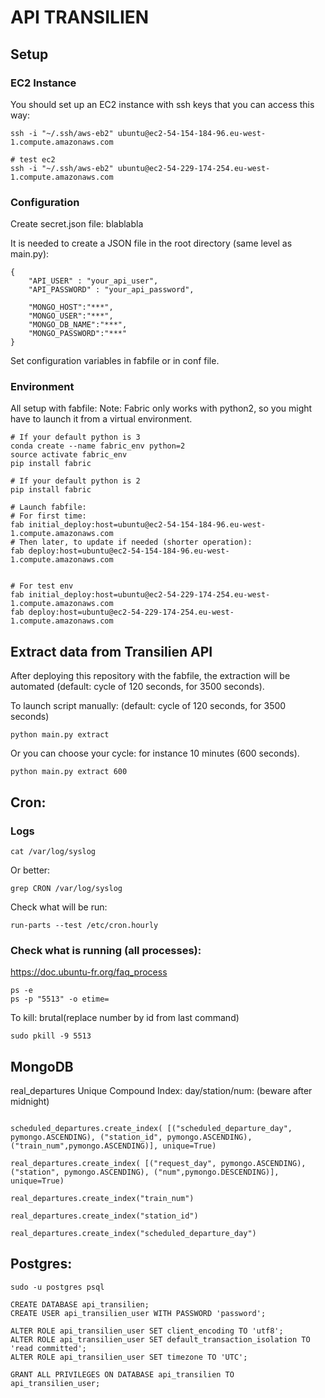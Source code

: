 # API TRANSILIEN

## Setup

### EC2 Instance
You should set up an EC2 instance with ssh keys that you can access this way:
```
ssh -i "~/.ssh/aws-eb2" ubuntu@ec2-54-154-184-96.eu-west-1.compute.amazonaws.com

# test ec2
ssh -i "~/.ssh/aws-eb2" ubuntu@ec2-54-229-174-254.eu-west-1.compute.amazonaws.com
```

### Configuration
Create secret.json file: blablabla

It is needed to create a JSON file in the root directory (same level as main.py):
```
{
    "API_USER" : "your_api_user",
    "API_PASSWORD" : "your_api_password",

    "MONGO_HOST":"***",
    "MONGO_USER":"***",
    "MONGO_DB_NAME":"***",
    "MONGO_PASSWORD":"***"
}
```

Set configuration variables in fabfile or in conf file.

### Environment

All setup with fabfile:
Note: Fabric only works with python2, so you might have to launch it from a virtual environment.
```
# If your default python is 3
conda create --name fabric_env python=2
source activate fabric_env
pip install fabric

# If your default python is 2
pip install fabric

# Launch fabfile:
# For first time:
fab initial_deploy:host=ubuntu@ec2-54-154-184-96.eu-west-1.compute.amazonaws.com
# Then later, to update if needed (shorter operation):
fab deploy:host=ubuntu@ec2-54-154-184-96.eu-west-1.compute.amazonaws.com


# For test env
fab initial_deploy:host=ubuntu@ec2-54-229-174-254.eu-west-1.compute.amazonaws.com
fab deploy:host=ubuntu@ec2-54-229-174-254.eu-west-1.compute.amazonaws.com

```



## Extract data from Transilien API
After deploying this repository with the fabfile, the extraction will be automated (default: cycle of 120 seconds, for 3500 seconds).

To launch script manually: (default: cycle of 120 seconds, for 3500 seconds)
```
python main.py extract
```
Or you can choose your cycle: for instance 10 minutes (600 seconds).
```
python main.py extract 600
```

## Cron:


### Logs
```
cat /var/log/syslog
```
Or better:
```
grep CRON /var/log/syslog
```
Check what will be run:
```
run-parts --test /etc/cron.hourly
```

### Check what is running (all processes):
https://doc.ubuntu-fr.org/faq_process
```
ps -e
ps -p "5513" -o etime=
```
To kill: brutal(replace number by id from last command)
```
sudo pkill -9 5513
```
## MongoDB

real_departures Unique Compound Index: day/station/num:
(beware after midnight)
```

scheduled_departures.create_index( [("scheduled_departure_day", pymongo.ASCENDING), ("station_id", pymongo.ASCENDING), ("train_num",pymongo.ASCENDING)], unique=True)

real_departures.create_index( [("request_day", pymongo.ASCENDING), ("station", pymongo.ASCENDING), ("num",pymongo.DESCENDING)], unique=True)

real_departures.create_index("train_num")

real_departures.create_index("station_id")

real_departures.create_index("scheduled_departure_day")

```

## Postgres:
```
sudo -u postgres psql

CREATE DATABASE api_transilien;
CREATE USER api_transilien_user WITH PASSWORD 'password';

ALTER ROLE api_transilien_user SET client_encoding TO 'utf8';
ALTER ROLE api_transilien_user SET default_transaction_isolation TO 'read committed';
ALTER ROLE api_transilien_user SET timezone TO 'UTC';

GRANT ALL PRIVILEGES ON DATABASE api_transilien TO api_transilien_user;
```
